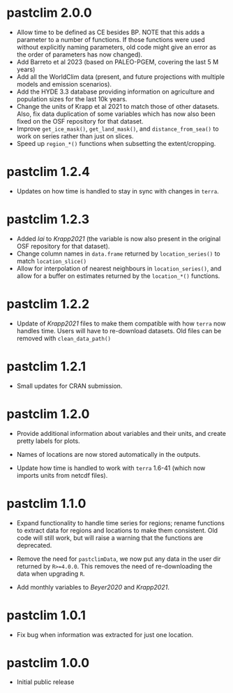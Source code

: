 # pastclim 2.0.0
* Allow time to be defined as CE besides BP. NOTE that this adds a parameter
  to a number of functions. If those functions were used without explicitly
  naming parameters, old code might give an error as the order of parameters
  has now changed).
* Add Barreto et al 2023 (based on PALEO-PGEM, covering the last 5 M years)
* Add all the WorldClim data (present, and future projections with multiple models
  and emission scenarios).
* Add the HYDE 3.3 database providing information on agriculture and population sizes
  for the last 10k years.
* Change the units of Krapp et al 2021 to match those of other datasets. Also, fix
  data duplication of some variables which has now also been fixed on the OSF repository
  for that dataset.
* Improve `get_ice_mask()`, `get_land_mask()`, and `distance_from_sea()` to work
  on series rather than just on slices.
* Speed up `region_*()` functions when subsetting the extent/cropping.

# pastclim 1.2.4
* Updates on how time is handled to stay in sync with changes in `terra`.

# pastclim 1.2.3
* Added *lai* to *Krapp2021* (the variable is now also present in the original OSF
  repository for that dataset).
* Change column names in `data.frame` returned by `location_series()` to match
  `location_slice()`
* Allow for interpolation of nearest neighbours in `location_series()`, and allow
  for a buffer on estimates returned by the `location_*()` functions.

# pastclim 1.2.2
* Update of *Krapp2021* files to make them compatible with how `terra` now handles
  time. Users will have to re-download datasets. Old files can be removed with
  `clean_data_path()`

# pastclim 1.2.1
* Small updates for CRAN submission.

# pastclim 1.2.0

* Provide additional information about variables and their units, and create
  pretty labels for plots.
  
* Names of locations are now stored automatically in the outputs.

* Update how time is handled to work with `terra` 1.6-41 (which now imports
  units from netcdf files).

# pastclim 1.1.0

* Expand functionality to handle time series for regions; rename functions  to
  extract data for regions and locations to make them consistent. Old code will
  still work, but will raise a warning that the functions are deprecated.

* Remove the need for `pastclimData`, we now put any data in the user dir returned
  by `R>=4.0.0`. This removes the need of re-downloading the data when upgrading `R`.

* Add monthly variables to *Beyer2020* and *Krapp2021*.

# pastclim 1.0.1

* Fix bug when information was extracted for just one location.

# pastclim 1.0.0

* Initial public release
